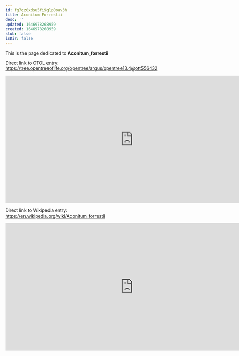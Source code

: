 ```yaml
---
id: fg7qz0xdsu5fi9glp0oav3h
title: Aconitum Forrestii
desc: ''
updated: 1646978268959
created: 1646978268959
stub: false
isDir: false
---
```

This is the page dedicated to **Aconitum_forrestii**


Direct link to OTOL entry: https://tree.opentreeoflife.org/opentree/argus/opentree13.4@ott556432



<html>
    <body>
    <iframe src="https://tree.opentreeoflife.org/opentree/argus/opentree13.4@ott556432"
    width="800" height="400" frameborder="0" allowfullscreen> </iframe>
    </body>
</html>
    


Direct link to Wikipedia entry: https://en.wikipedia.org/wiki/Aconitum_forrestii



<html>
    <body>
    <iframe src="https://en.wikipedia.org/wiki/Aconitum_forrestii"
    width="800" height="400" frameborder="0" allowfullscreen> </iframe>
    </body>
</html>
    
